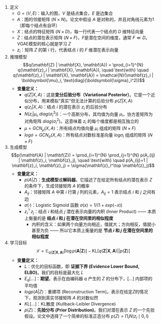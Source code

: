 1. 定义
	* $G = (V, E)$：输入的图，$V$ 是结点集合，$E$ 是边集合
	* $A$：图的邻接矩阵 ($N \times N$)。论文中假设 $A$ 是对称的，并且对角线元素为1（即每个结点有自环）
	* $X$：结点的特征矩阵 ($N \times D$)，每一行代表一个结点的 $D$ 维特征向量
	* $Z$：结点的潜在表示矩阵 ($N \times F$)，$F$是潜在空间的维度，通常 $F \ll D$。VGAE模型的核心就是学习 $Z$
	* $z_i$：矩阵 $Z$ 的第 $i$ 行，代表结点 $i$ 的 $F$ 维潜在表示向量
2. 推理模型
	$$q(\mathbf{Z} | \mathbf{X}, \mathbf{A}) = \prod_{i=1}^{N} q(\mathbf{z}_i | \mathbf{X}, \mathbf{A}), \quad \text{with} \quad q(\mathbf{z}_i | \mathbf{X}, \mathbf{A}) = \mathcal{N}(\mathbf{z}_i | \boldsymbol{\mu}_i, \text{diag}(\boldsymbol{\sigma}_i^2))$$
	* **变量定义：**
	    * $q(Z | X, A)$：这是**变分后验分布（Variational Posterior）**。它是一个近似分布，用来模拟“真实”但无法计算的后验分布 $p(Z | X, A)$
	    * $q(z_i | X, A)$：结点 $i$ 的潜在表示 $z_i$ 的后验分布
	    * $N(z_i | μ_i, diag(σ_i^2))$：一个高斯分布，其均值为向量 $μ_i$，协方差矩阵为对角矩阵 $diag(σ_i^2)$。这意味着 $z_i$ 的每个维度都是相互独立的
	    * $μ = GCN_μ(X, A)$：所有结点均值向量 $μ_i$ 组成的矩阵 ($N \times F$)
	    * $log σ = GCN_σ(X, A)$：所有结点对数标准差向量 $log σ_i$ 组成的矩阵 ($N \times F$)
3. 生成模型
	$$p(\mathbf{A} | \mathbf{Z}) = \prod_{i=1}^{N} \prod_{j=1}^{N} p(A_{ij} | \mathbf{z}_i, \mathbf{z}_j), \quad \text{with} \quad p(A_{ij}=1 | \mathbf{z}_i, \mathbf{z}_j) = \sigma(\mathbf{z}_i^\top \mathbf{z}_j)$$
	* **变量定义：**
	    * $p(A | Z)$：**生成模型**或**解码器**。它描述了在给定所有结点的潜在表示 $Z$ 的条件下，生成邻接矩阵 $A$ 的概率
	    * $A_{ij}$：邻接矩阵 $A$ 中第 $i$ 行第 $j$ 列的元素，$A_{ij}=1$ 表示结点 $i$ 和 $j$ 之间有边
	    * $σ(·)$：Logistic Sigmoid 函数 $σ(x) = 1 / (1 + exp(-x))$
	    * $z_i^\top z_j$：结点 $i$ 和结点 $j$ 潜在表示向量的内积 (Inner Product) —— 本质上衡量的是 **结点 $i$ 和 $j$ 在潜在空间里的相似程度**
		    * 内积的含义：如果两个向量方向相近，值就大；方向相反，值就小甚至为负 —— 所以它本质上衡量的是 **节点 $i$ 和 $j$ 在潜在空间里的相似程度**
4. 学习目标
	$$\mathcal{L} = \mathbb{E}_{q(\mathbf{Z}|\mathbf{X},\mathbf{A})}[\log p(\mathbf{A}|\mathbf{Z})] - \text{KL}[q(\mathbf{Z}|\mathbf{X},\mathbf{A}) || p(\mathbf{Z})]$$
	* **变量定义：**
	    * $L$：优化的目标函数，即 **证据下界 (Evidence Lower Bound, ELBO)**。我们的目标是最大化 $L$
	    * $E_q[...]$：**期望**。表示在由编码器 $q$ 产生的 $Z$ 的分布下，$[...]$ 内部项的平均值
	    * $log p(A|Z)$：重建项 (Reconstruction Term)。表示在给定$Z$的情况下，观测到真实邻接矩阵 $A$ 的对数似然
	    * $KL[...]$：KL散度 (Kullback-Leibler Divergence)
	    * $p(Z)$：**先验分布 (Prior Distribution)**。我们对潜在表示 $Z$ 的一个先验假设。论文中选择了一个简单的标准正态分布 $p(Z) = \prod_i N(z_i \mid 0, I)$